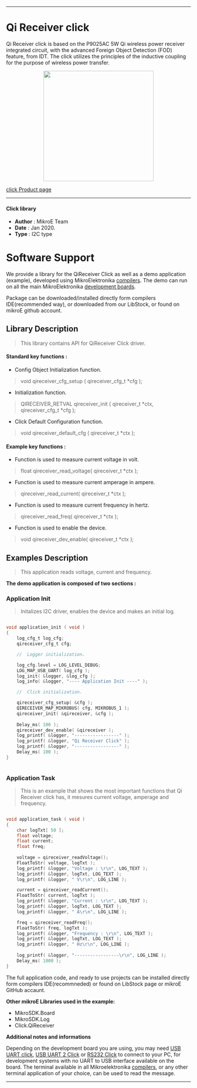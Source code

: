 
---
# Qi Receiver click

Qi Receiver click is based on the P9025AC 5W Qi wireless power receiver integrated circuit, with the advanced Foreign Object Detection (FOD) feature, from IDT. The click utilizes the principles of the inductive coupling for the purpose of wireless power transfer.

<p align="center">
  <img src="https://download.mikroe.com/images/click_for_ide/qireceiver_click.png" height=300px>
</p>

[click Product page](<https://www.mikroe.com/qi-receiver-click>)

---


#### Click library 

- **Author**        : MikroE Team
- **Date**          : Jan 2020.
- **Type**          : I2C type


# Software Support

We provide a library for the QiReceiver Click 
as well as a demo application (example), developed using MikroElektronika 
[compilers](https://shop.mikroe.com/compilers). 
The demo can run on all the main MikroElektronika [development boards](https://shop.mikroe.com/development-boards).

Package can be downloaded/installed directly form compilers IDE(recommended way), or downloaded from our LibStock, or found on mikroE github account. 

## Library Description

> This library contains API for QiReceiver Click driver.

#### Standard key functions :

- Config Object Initialization function.
> void qireceiver_cfg_setup ( qireceiver_cfg_t *cfg ); 
 
- Initialization function.
> QIRECEIVER_RETVAL qireceiver_init ( qireceiver_t *ctx, qireceiver_cfg_t *cfg );

- Click Default Configuration function.
> void qireceiver_default_cfg ( qireceiver_t *ctx );


#### Example key functions :

- Function is used to measure current voltage in volt.
> float qireceiver_read_voltage( qireceiver_t *ctx );
 
- Function is used to measure current amperage in ampere.
> qireceiver_read_current( qireceiver_t *ctx );

- Function is used to measure current frequency in hertz.
> qireceiver_read_freq( qireceiver_t *ctx );

- Function is used to enable the device.
> void qireceiver_dev_enable( qireceiver_t *ctx );

## Examples Description

> This application reads voltage, current and frequency.

**The demo application is composed of two sections :**

### Application Init 

> Initalizes I2C driver, enables the device and makes an initial log.

```c

void application_init ( void )
{
    log_cfg_t log_cfg;
    qireceiver_cfg_t cfg;

    //  Logger initialization.

    log_cfg.level = LOG_LEVEL_DEBUG;
    LOG_MAP_USB_UART( log_cfg );
    log_init( &logger, &log_cfg );
    log_info( &logger, "---- Application Init ----" );

    //  Click initialization.

    qireceiver_cfg_setup( &cfg );
    QIRECEIVER_MAP_MIKROBUS( cfg, MIKROBUS_1 );
    qireceiver_init( &qireceiver, &cfg );
    
    Delay_ms( 100 );
    qireceiver_dev_enable( &qireceiver );
    log_printf( &logger, "-----------------" );
    log_printf( &logger, "Qi Receiver Click" );
    log_printf( &logger, "-----------------" );
    Delay_ms( 100 );
}
  
```

### Application Task

> This is an example that shows the most important
        functions that Qi Receiver click has, it mesures current voltage, amperage and frequency.

```c

void application_task ( void )
{
    char logTxt[ 50 ];
    float voltage;
    float current;
    float freq;
    
    voltage = qireceiver_readVoltage();
    FloatToStr( voltage, logTxt );
    log_printf( &logger, "Voltage : \r\n", LOG_TEXT );
    log_printf( &logger, logTxt, LOG_TEXT );
    log_printf( &logger, " V\r\n", LOG_LINE );

    current = qireceiver_readCurrent();
    FloatToStr( current, logTxt );
    log_printf( &logger, "Current : \r\n", LOG_TEXT );
    log_printf( &logger, logTxt, LOG_TEXT );
    log_printf( &logger, " A\r\n", LOG_LINE );

    freq = qireceiver_readFreq();
    FloatToStr( freq, logTxt );
    log_printf( &logger, "Frequency : \r\n", LOG_TEXT );
    log_printf( &logger, logTxt, LOG_TEXT );
    log_printf( &logger, " Hz\r\n", LOG_LINE );
    
    log_printf( &logger, "-----------------\r\n", LOG_LINE );
    Delay_ms( 1000 );
} 

```

The full application code, and ready to use projects can be  installed directly form compilers IDE(recommneded) or found on LibStock page or mikroE GitHub accaunt.

**Other mikroE Libraries used in the example:** 

- MikroSDK.Board
- MikroSDK.Log
- Click.QiReceiver

**Additional notes and informations**

Depending on the development board you are using, you may need 
[USB UART click](https://shop.mikroe.com/usb-uart-click), 
[USB UART 2 Click](https://shop.mikroe.com/usb-uart-2-click) or 
[RS232 Click](https://shop.mikroe.com/rs232-click) to connect to your PC, for 
development systems with no UART to USB interface available on the board. The 
terminal available in all Mikroelektronika 
[compilers](https://shop.mikroe.com/compilers), or any other terminal application 
of your choice, can be used to read the message.



---
